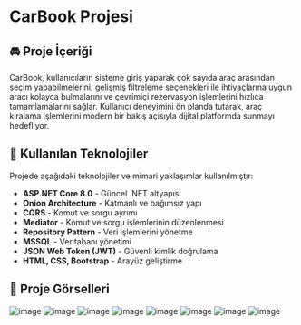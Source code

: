 # CarBook Projesi


## 🚘 Proje İçeriği

CarBook, kullanıcıların sisteme giriş yaparak çok sayıda araç arasından seçim yapabilmelerini, gelişmiş filtreleme seçenekleri ile ihtiyaçlarına uygun aracı kolayca bulmalarını ve çevrimiçi rezervasyon işlemlerini hızlıca tamamlamalarını sağlar. Kullanıcı deneyimini ön planda tutarak, araç kiralama işlemlerini modern bir bakış açısıyla dijital platformda sunmayı hedefliyor.

## 🚀 Kullanılan Teknolojiler

Projede aşağıdaki teknolojiler ve mimari yaklaşımlar kullanılmıştır:

- **ASP.NET Core 8.0** - Güncel .NET altyapısı
- **Onion Architecture** - Katmanlı ve bağımsız yapı
- **CQRS** - Komut ve sorgu ayrımı
- **Mediator** - Komut ve sorgu işlemlerinin düzenlenmesi
- **Repository Pattern** - Veri işlemlerini yönetme
- **MSSQL** - Veritabanı yönetimi
- **JSON Web Token (JWT)** - Güvenli kimlik doğrulama
- **HTML, CSS, Bootstrap** - Arayüz geliştirme

## 🚀 Proje Görselleri
![image](https://github.com/user-attachments/assets/8e9a6ab6-f749-4a0d-a8ef-6db5dc3d18e0)
![image](https://github.com/user-attachments/assets/b0faeb10-d353-46cb-afe4-3b96e9fd2637)
![image](https://github.com/user-attachments/assets/b0eddcfa-cd5b-4485-b6c3-a7a27f98e6ab)
![image](https://github.com/user-attachments/assets/4c4e4091-ecc9-4e49-a0e7-aec1929fcd52)
![image](https://github.com/user-attachments/assets/51e4a192-2037-457c-98d6-0a81323c8814)
![image](https://github.com/user-attachments/assets/92ff47c9-df40-494b-9975-888639f45d10)
![image](https://github.com/user-attachments/assets/de06460f-d042-4dca-9d43-14e5e173c4da)
![image](https://github.com/user-attachments/assets/ca572627-bd96-4c5e-8e86-4645f79ba69d)


